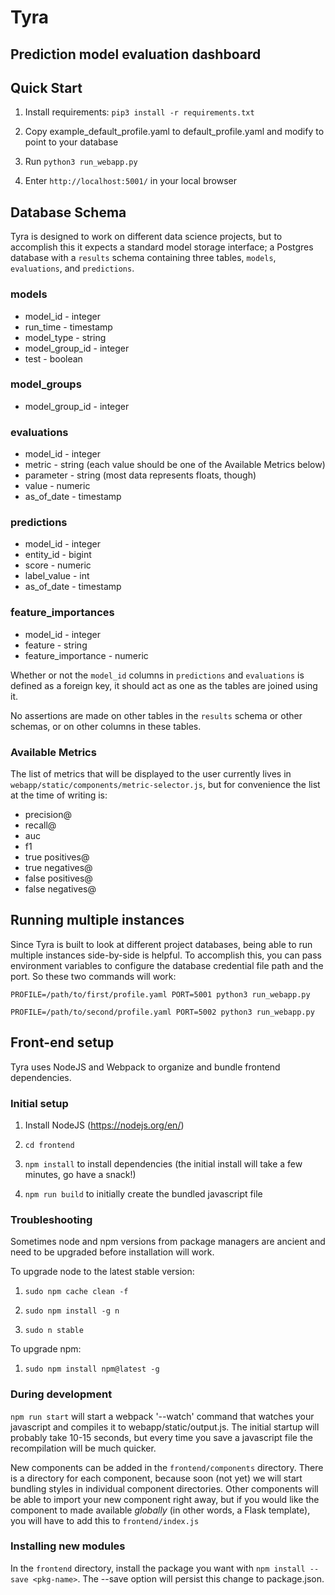 # Tyra

## Prediction model evaluation dashboard

## Quick Start

1. Install requirements: `pip3 install -r requirements.txt`

2. Copy example_default_profile.yaml to default_profile.yaml and modify to point to your database

3. Run `python3 run_webapp.py`

4. Enter `http://localhost:5001/` in your local browser

## Database Schema
Tyra is designed to work on different data science projects, but to accomplish this it expects a standard model storage interface; a Postgres database with a `results` schema containing three tables, `models`, `evaluations`, and `predictions`.

### models
- model_id - integer
- run_time - timestamp
- model_type - string
- model_group_id - integer
- test - boolean

### model_groups
- model_group_id - integer

### evaluations
- model_id - integer
- metric - string (each value should be one of the Available Metrics below)
- parameter - string (most data represents floats, though)
- value - numeric
- as_of_date - timestamp

### predictions
- model_id - integer
- entity_id - bigint
- score - numeric
- label_value - int
- as_of_date - timestamp

### feature_importances
- model_id - integer
- feature - string
- feature_importance - numeric

Whether or not the `model_id` columns in `predictions` and `evaluations` is defined as a foreign key, it should act as one as the tables are joined using it.

No assertions are made on other tables in the `results` schema or other schemas, or on other columns in these tables.

### Available Metrics
The list of metrics that will be displayed to the user currently lives in `webapp/static/components/metric-selector.js`, but for convenience the list at the time of writing is:
- precision@
- recall@
- auc
- f1
- true positives@
- true negatives@
- false positives@
- false negatives@


## Running multiple instances
Since Tyra is built to look at different project databases, being able to run multiple instances side-by-side is helpful. To accomplish this, you can pass environment variables to configure the database credential file path and the port. So these two commands will work:

`PROFILE=/path/to/first/profile.yaml PORT=5001 python3 run_webapp.py`

`PROFILE=/path/to/second/profile.yaml PORT=5002 python3 run_webapp.py`

## Front-end setup

Tyra uses NodeJS and Webpack to organize and bundle frontend dependencies.

### Initial setup
1. Install NodeJS (https://nodejs.org/en/)

2. `cd frontend`

3. `npm install` to install dependencies (the initial install will take a few minutes, go have a snack!)

4. `npm run build` to initially create the bundled javascript file

### Troubleshooting

Sometimes node and npm versions from package managers are ancient and need to be upgraded before installation will work.

To upgrade node to the latest stable version:

1. `sudo npm cache clean -f`

2. `sudo npm install -g n`

3. `sudo n stable`

To upgrade npm:

1. `sudo npm install npm@latest -g`

### During development
`npm run start` will start a webpack '--watch' command that watches your javascript and compiles it to webapp/static/output.js. The initial startup will probably take 10-15 seconds, but every time you save a javascript file the recompilation will be much quicker.

New components can be added in the `frontend/components` directory. There is a directory for each component, because soon (not yet) we will start bundling styles in individual component directories. Other components will be able to import your new component right away, but if you would like the component to made available *globally* (in other words, a Flask template), you will have to add this to `frontend/index.js`

### Installing new modules
In the `frontend` directory, install the package you want with `npm install --save <pkg-name>`. The --save option will persist this change to package.json.
